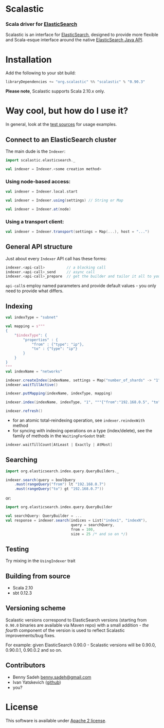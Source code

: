 # Scalastic 
### Scala driver for [ElasticSearch](http://www.elasticsearch.org)

Scalastic is an interface for [ElasticSearch](http://www.elasticsearch.org), designed to provide more flexible
and Scala-esque interface around the native [ElasticSearch Java API](http://www.elasticsearch.org/guide/reference/java-api/).

# Installation

Add the following to your sbt build:

```scala
libraryDependencies += "org.scalastic" %% "scalastic" % "0.90.3"
```

**Please note**, Scalastic supports Scala 2.10.x only.

# Way cool, but how do I use it?

In general, look at the [test sources](https://github.com/bsadeh/scalastic/tree/master/src/test/scala)
for usage examples.

## Connect to an ElasticSearch cluster

The main dude is the `Indexer`:

```scala
import scalastic.elasticsearch._

val indexer = Indexer.<some creation method>
```

### Using node-based access:

```scala
val indexer = Indexer.local.start
```


```scala
val indexer = Indexer.using(settings) // String or Map
```


```scala
val indexer = Indexer.at(node)
```

### Using a transport client:

```scala
val indexer = Indexer.transport(settings = Map(...), host = "...")
```

## General API structure

Just about every `Indexer` API call has these forms:

```scala
indexer.<api-call>          // a blocking call
indexer.<api-call>_send     // async call
indexer.<api-call>_prepare  // get the builder and tailor it all to your heart's content
```

`api-call`s employ named parameters and provide default values - you only need to provide what differs.


## Indexing

```scala
val indexType = "subnet"

val mapping = s"""
{
    "$indexType": {
        "properties" : {
            "from" : {"type": "ip"},
            "to" : {"type": "ip"}
        }
    }
}
"""
val indexName = "networks"

indexer.createIndex(indexName, settings = Map("number_of_shards" -> "1"))
indexer.waitTillActive()

indexer.putMapping(indexName, indexType, mapping)

indexer.index(indexName, indexType, "1", """{"from":"192.168.0.5", "to":"192.168.0.10"}""")

indexer.refresh()
```

* for an atomic total-reindexing operation, see `indexer.reindexWith` method
* for syncing with indexing operations on a type (index/delete), see the family of methods in the `WaitingForGodot` trait:

```scala
indexer.waitTillCount[AtLeast | Exactly | AtMost]
```

## Searching

```scala
import org.elasticsearch.index.query.QueryBuilders._

indexer.search(query = boolQuery
    .must(rangeQuery("from") lt "192.168.0.7")
    .must(rangeQuery("to") gt "192.168.0.7"))
```

or:

```scala
import org.elasticsearch.index.query.QueryBuilder

val searchQuery: QueryBuilder = ...
val response = indexer.search(indices = List("index1", "indexN"),
                              query = searchQuery,
                              from = 100,
                              size = 25 /* and so on */)
```

## Testing
Try mixing in the `UsingIndexer` trait

## Building from source
* Scala 2.10
* sbt 0.12.3

## Versioning scheme
Scalastic versions correspond to ElasticSearch versions (starting from `0.90.0` binaries are available via Maven repo)
with a small addition - *the fourth* component of the version is used to reflect Scalastic improvements/bug fixes.

For example:
given ElasticSearch 0.90.0 - Scalastic versions will be 0.90.0, 0.90.0.1, 0.90.0.2 and so on.

## Contributors
* Benny Sadeh <benny.sadeh@gmail.com>
* Ivan Yatskevich ([github](https://github.com/yatskevich))
* you?

# License

This software is available under [Apache 2 license](http://www.apache.org/licenses/LICENSE-2.0.html).


